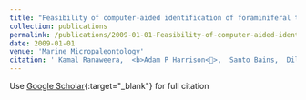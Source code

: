 ```yaml
---
title: "Feasibility of computer-aided identification of foraminiferal tests"
collection: publications
permalink: /publications/2009-01-01-Feasibility-of-computer-aided-identification-of-foraminiferal-tests
date: 2009-01-01
venue: 'Marine Micropaleontology'
citation: ' Kamal Ranaweera,  <b>Adam P Harrison<>,  Santo Bains,  Dileepan Joseph, &quot;Feasibility of computer-aided identification of foraminiferal tests.&quot; Marine Micropaleontology, 2009.'
---
```

Use [Google Scholar](https://scholar.google.com/scholar?q=Feasibility+of+computer+aided+identification+of+foraminiferal+tests){:target="_blank"} for full citation